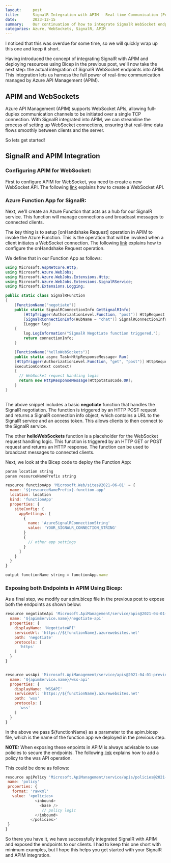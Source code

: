 ```yaml
---
layout:     post
title:      SignalR Integration with APIM - Real-time Communication (Post 2)
date:       2023-12-15
summary:    Our continuation of how to integrate SignalR WebSocket endpoint in Azure APIM. 
categories: Azure, WebSockets, SignalR, APIM
---
```


I noticed that this was overdue for some time, so we will quickly wrap up this one and keep it short. 

Having introduced the concept of integrating SignalR with APIM and deploying resources using Bicep in the previous post, we'll now take the next step: the actual integration of SignalR WebSocket endpoints into APIM. This integration lets us harness the full power of real-time communication managed by Azure API Management (APIM).

## APIM and WebSockets

Azure API Management (APIM) supports WebSocket APIs, allowing full-duplex communication channels to be initiated over a single TCP connection. With SignalR integrated into APIM, we can streamline the process of setting up WebSocket connections, ensuring that real-time data flows smoothly between clients and the server.

So lets get started!

## SignalR and APIM Integration

### Configuring APIM for WebSocket:
   
First to configure APIM for WebSocket, you need to create a new WebSocket API. The following [link](https://learn.microsoft.com/en-us/azure/api-management/websocket-api?tabs=portal#add-a-websocket-api) explains how to create a WebSocket API.

### Azure Function App for SignalR:
   
Next, we'll create an Azure Function that acts as a hub for our SignalR service. This function will manage connections and broadcast messages to connected clients.

The key thing is to setup [onHandshake Request] operation in APIM to invoke the Azure Function. This is the operation that will be invoked when a client initiates a WebSocket connection. The following [link](https://learn.microsoft.com/en-us/azure/api-management/websocket-api?tabs=portal#onhandshake-operation) explains how to configure the onHandshake Request operation.

We define that in our Function App as follows:

~~~csharp
using Microsoft.AspNetCore.Http;
using Microsoft.Azure.WebJobs;
using Microsoft.Azure.WebJobs.Extensions.Http;
using Microsoft.Azure.WebJobs.Extensions.SignalRService;
using Microsoft.Extensions.Logging;

public static class SignalRFunction
{
    [FunctionName("negotiate")]
    public static SignalRConnectionInfo GetSignalRInfo(
        [HttpTrigger(AuthorizationLevel.Function, "post")] HttpRequest req,
        [SignalRConnectionInfo(HubName = "chat")] SignalRConnectionInfo connectionInfo,
        ILogger log)
    {
        log.LogInformation("SignalR Negotiate function triggered.");
        return connectionInfo;
    }

    [FunctionName("helloWebSockets")]
    public static async Task<HttpResponseMessage> Run(
    [HttpTrigger(AuthorizationLevel.Function, "get", "post")] HttpRequestMessage req,
    ExecutionContext context)
    {
      // WebSocket request handling logic
      return new HttpResponseMessage(HttpStatusCode.OK);
    }
}
 
~~~

The above snippet includes a basic **negotiate** function that handles the SignalR negotiation. The function is triggered by an HTTP POST request and returns a SignalR connection info object, which contains a URL to the SignalR service and an access token. This allows clients to then connect to the SignalR service.

The other **helloWebSockets** function is a placeholder for the WebSocket request handling logic. This function is triggered by an HTTP GET or POST request and returns an HTTP response. The function can be used to broadcast messages to connected clients.

Next, we look at the Bicep code to deploy the Function App:

~~~javascript
param location string
param resourceNamePrefix string

resource functionApp 'Microsoft.Web/sites@2021-06-01' = {
  name: '${resourceNamePrefix}-function-app'
  location: location
  kind: 'functionApp'
  properties: {
    siteConfig: {
      appSettings: [
        {
          name: 'AzureSignalRConnectionString'
          value: 'YOUR_SIGNALR_CONNECTION_STRING'
        }
        {
          // other app settings  
        }
      ]
    }
  }
}

output functionName string = functionApp.name
~~~

### Exposing both Endpoints in APIM Using Bicep:

As a final step, we modify our apim.bicep file in the previous post to expose both the endpoints as shown below:

~~~javascript
resource negotiateApi 'Microsoft.ApiManagement/service/apis@2021-04-01-preview' = {
  name: '${apimService.name}/negotiate-api'
  properties: {
    displayName: 'NegotiateAPI'
    serviceUrl: 'https://${functionName}.azurewebsites.net'
    path: 'negotiate'
    protocols: [
      'https'
    ]
  }
}


resource wssApi 'Microsoft.ApiManagement/service/apis@2021-04-01-preview' = {
  name: '${apimService.name}/wss-api'
  properties: {
    displayName: 'WSSAPI'
    serviceUrl: 'https://${functionName}.azurewebsites.net'
    path: 'wss'
    protocols: [
      'wss'
    ]
  }
}

~~~

In the above we pass ${functionName} as a parameter to the apim.bicep file, which is the name of the function app we deployed in the previous step.

**NOTE:** When exposing these enpoints in APIM is always advisable to use policies to secure the endpoints. The following [link](https://learn.microsoft.com/en-us/azure/api-management/websocket-api?tabs=portal#add-a-policy-to-the-wss-api) explains how to add a policy to the wss API operation.

 This could be done as follows:

 ~~~javascript
 resource apiPolicy 'Microsoft.ApiManagement/service/apis/policies@2021-04-01-preview' = {
  name: 'policy'
  properties: {
    format: 'rawxml'
    value: '<policies>
              <inbound>
                <base />
                 // policy logic
              </inbound>
            </policies>'
  }
}
~~~ 

So there you have it, we have successfully integrated SignalR with APIM and exposed the endpoints to our clients. I had to keep this one short with minimum examples, but I hope this helps you get started with your SignalR and APIM integration.
